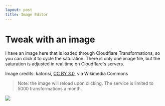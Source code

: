 ```yaml
---
layout: post
title: Image Editor
---
```

# Tweak with an image
I have an image here that is loaded through Cloudflare Transformations, so you can click it to cycle the saturation. There is only one image file, but the saturation is adjusted in real time on Cloudflare's servers.

Image credits: katorisi, [CC BY 3.0](https://creativecommons.org/licenses/by/3.0), via Wikimedia Commons

> Note: the image will reload upon clicking. The service is limited to 5000 transformations a month.

<img src="/cdn-cgi/image/saturation=1.0/chrysanthemum.jpg" onclick="let x = document.querySelector('#image1').src;switch(x){case '/cdn-cgi/image/saturation=1.0/chrysanthemum.jpg': x='/cdn-cgi/image/saturation=1.5/chrysanthemum.jpg';break;case '/cdn-cgi/image/saturation=1.5/chrysanthemum.jpg': x='/cdn-cgi/image/saturation=0.5/chrysanthemum.jpg';break;case '/cdn-cgi/image/saturation=0.5/chrysanthemum.jpg': x='/cdn-cgi/image/saturation=1.0/chrysanthemum.jpg';break;default: x='/cdn-cgi/image/saturation=1.0/chrysanthemum.jpg';break;};document.querySelector('#image1').src=x" id="image1">
